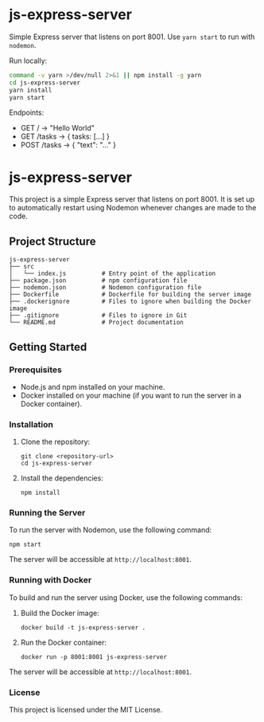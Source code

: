 # js-express-server

Simple Express server that listens on port 8001. Use `yarn start` to run with `nodemon`.

Run locally:

```bash
command -v yarn >/dev/null 2>&1 || npm install -g yarn
cd js-express-server
yarn install
yarn start
```

Endpoints:
- GET / -> "Hello World"
- GET /tasks -> { tasks: [...] }
- POST /tasks -> { "text": "..." }
# js-express-server

This project is a simple Express server that listens on port 8001. It is set up to automatically restart using Nodemon whenever changes are made to the code.

## Project Structure

```
js-express-server
├── src
│   └── index.js          # Entry point of the application
├── package.json          # npm configuration file
├── nodemon.json          # Nodemon configuration file
├── Dockerfile            # Dockerfile for building the server image
├── .dockerignore         # Files to ignore when building the Docker image
├── .gitignore            # Files to ignore in Git
└── README.md             # Project documentation
```

## Getting Started

### Prerequisites

- Node.js and npm installed on your machine.
- Docker installed on your machine (if you want to run the server in a Docker container).

### Installation

1. Clone the repository:
   ```
   git clone <repository-url>
   cd js-express-server
   ```

2. Install the dependencies:
   ```
   npm install
   ```

### Running the Server

To run the server with Nodemon, use the following command:
```
npm start
```

The server will be accessible at `http://localhost:8001`.

### Running with Docker

To build and run the server using Docker, use the following commands:

1. Build the Docker image:
   ```
   docker build -t js-express-server .
   ```

2. Run the Docker container:
   ```
   docker run -p 8001:8001 js-express-server
   ```

The server will be accessible at `http://localhost:8001`.

### License

This project is licensed under the MIT License.